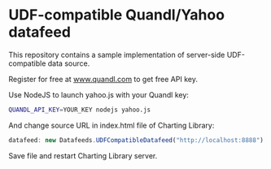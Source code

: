 UDF-compatible Quandl/Yahoo datafeed
==============

This repository contains a sample implementation of server-side UDF-compatible data source.

Register for free at www.quandl.com to get free API key.

Use NodeJS to launch yahoo.js with your Quandl key:

```bash
QUANDL_API_KEY=YOUR_KEY nodejs yahoo.js
```
And change source URL in index.html file of Charting Library:

```javascript
datafeed: new Datafeeds.UDFCompatibleDatafeed("http://localhost:8888")
```
Save file and restart Charting Library server.
